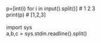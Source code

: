 p=[int(i) for i in input().split()] # 1 2 3 <br>
print(p) # [1,2,3]
<br><br>
import sys<br>
a,b,c = sys.stdin.readline().split()
